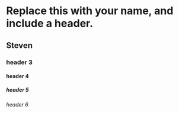 # Replace this with your name, and include a header.
## Steven
### header 3
#### header 4
##### header 5
###### header 6
